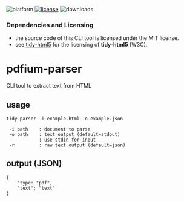![platform](https://img.shields.io/static/v1?label=platform&message=mac-intel%20|%20mac-arm%20|%20win-64&color=blue)
[![license](https://img.shields.io/github/license/miyako/tidy-parser)](LICENSE)
![downloads](https://img.shields.io/github/downloads/miyako/tidy-parser/total)

### Dependencies and Licensing

* the source code of this CLI tool is licensed under the MIT license.
* see [tidy-html5](https://github.com/htacg/tidy-html5/blob/next/README/LICENSE.md) for the licensing of **tidy-html5** (W3C).
 
# pdfium-parser
CLI tool to extract text from HTML

## usage

```
tidy-parser -i example.html -o example.json

 -i path    : document to parse
 -o path    : text output (default=stdout)
 -          : use stdin for input
 -r         : raw text output (default=json)
```

## output (JSON)

```
{
    "type: "pdf",
    "text": "text"
}
```
